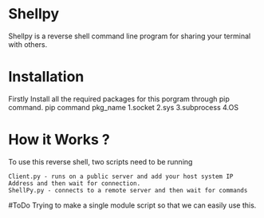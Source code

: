 # Shellpy
Shellpy is a reverse shell command line program for sharing your terminal with others.

# Installation
Firstly Install all the required packages for this porgram through pip command.
pip command pkg_name
1.socket 
2.sys 
3.subprocess
4.OS


# How it Works ?
To use this reverse shell, two scripts need to be running

    Client.py - runs on a public server and add your host system IP  Address and then wait for connection.
    ShellPy.py - connects to a remote server and then wait for commands
    
#ToDo
Trying to make a single module script so that we can easily use this.
